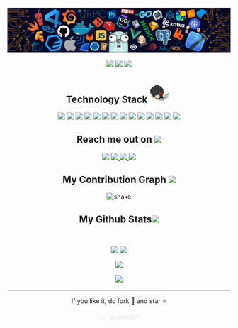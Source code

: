 
<!--  https://johnmiicheal.github.io/portfolio/  -->
<p align="center">
 
</p align="center">
<img src="https://github.com/johnmiicheal/johnmiicheal/blob/main/images/header_.png" />

<p align="center">
 
 <img src="https://badges.pufler.dev/visits/johnmiicheal/johnmiicheal"/> 
 <!-- <img src="https://badges.pufler.dev/years/johnmiicheal"/> -->
 <img src="https://badges.pufler.dev/repos/johnmiicheal"/>
 <img src="https://badges.pufler.dev/commits/monthly/johnmiicheal" />

</p>

<!-- <p align="center">
  I'm a 4th year student pursuing Bachelor's in Information Technology 🎓 from Covenant University 🏛. I'm a passionate learner who's always willing to learn and work across technologies and domains 💡. I love to explore new technologies and leverage them to solve real-life problems ✨. I'm deep into Web & Mobile Development | Robotics | Artificial Intelligence | Cyber Security.
</p>   -->

<h2 align="center">Technology Stack <img src="https://github.com/johnmiicheal/johnmiicheal/blob/main/images/laptop.gif" width="50"></h2>

<p align="center">
 <img src="https://img.shields.io/badge/C-00599C?style=flat-square&logo=c&logoColor=white"/>
<img src="https://img.shields.io/badge/-java-E34A86?style=flat-square&logo=java"/>
<img src="https://img.shields.io/badge/-C++-00599C?style=flat-square&logo=c"/>
<img src="https://img.shields.io/badge/-HTML5-E34F26?style=flat-square&logo=html5&logoColor=white"/>
<img src="https://img.shields.io/badge/-CSS3-1572B6?style=flat-square&logo=css3"/>
<img src="https://img.shields.io/badge/-Bootstrap-563D7C?style=flat-square&logo=bootstrap"/>
<img src="https://img.shields.io/badge/-Heroku-430098?style=flat-square&logo=heroku"/>
<img src="https://img.shields.io/badge/-JavaScript-black?style=flat-square&logo=javascript"/>
<img src="https://img.shields.io/badge/-Nodejs-black?style=flat-square&logo=Node.js"/>
<img src="https://img.shields.io/badge/-React-black?style=flat-square&logo=react"/>
<img src="https://img.shields.io/badge/-MongoDB-black?style=flat-square&logo=mongodb"/>
<img src="https://img.shields.io/badge/-MySQL-black?style=flat-square&logo=mysql"/>
<img src="https://img.shields.io/badge/-Git-black?style=flat-square&logo=git"/>
<img src="https://img.shields.io/badge/-GitHub-black?style=flat-square&logo=github"/>
</p>

<h2 align="center">Reach me out on <img src="https://media0.giphy.com/media/jqNPzdTTxQfOgOqpO4/source.gif" width="50"></h2>

<p align="center">
<img src="https://img.shields.io/badge/-ritik-purple?style=flat-square&logo=instagram&logoColor=white&link=https://www.instagram.com/iampinkhoodie/"/>
<a href="mailto: michealelijah301@gmail.com">
 <img src="https://img.shields.io/badge/-michealelijah301-c14438?style=flat-square&logo=Gmail&logoColor=white&link=mailto:michealelijah301@gmail.com"/>
</a>
<a href="https://www.linkedin.com/in/johnmiicheal/">
 <img src="https://img.shields.io/badge/-johnmiicheal-blue?style=flat-square&logo=Linkedin&logoColor=white&link=https://www.linkedin.com/in/johnmiicheal-698a18142/"/>
</a>
 <a href="https://twitter.com/iampinkhoodie">
 <img src="https://img.shields.io/badge/-iampinkhoodie-blue?style=flat-square&logo=twitter&logoColor=white&link=https://twitter.com/iampinkhoodie"/>
</a>
</p>


<h2 align="center">
  My Contribution Graph <img src="https://media.giphy.com/media/xUA7aZeLE2e0P7Znz2/giphy.gif" width="50">
</h2>
<p align="center">
  <img src="https://github.com/ritik307/ritik307/raw/output/github-contribution-grid-snake.svg" alt="snake"></center>
</p>

<h2 align="center">
  My Github Stats<img src="https://media.giphy.com/media/VgCDAzcKvsR6OM0uWg/giphy.gif" width="50">
</h2>
 
<br>

<p align = "center">
  <img  src = "https://github-readme-stats.vercel.app/api?username=johnmiicheal&show_icons=true&theme=radical&line_height=27">
  <img src = "https://github-readme-stats.vercel.app/api/top-langs/?username=johnmiicheal&hide=html,css,java,shaderlab,kotlin,hlsl&theme=radical">
</p>

<p align = "center">
 <img  src="https://github-readme-streak-stats.herokuapp.com/?user=johnmiicheal&show_icons=true&locale=en&layout=compact&theme=radical&line_height=0" />
</p> 

<p align = "center">
 <img src="https://activity-graph.herokuapp.com/graph?username=johnmiicheal&theme=redical">
</p> 
<hr>
<p align="center">If you like it, do fork 🍴 and star ⭐</p>
<p align="center" style="color: #E5E5E5">cc: @ratik307 </p>
